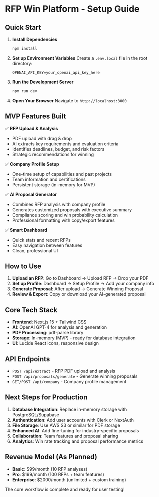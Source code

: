 # RFP Win Platform - Setup Guide

## Quick Start

1. **Install Dependencies**
   ```bash
   npm install
   ```

2. **Set up Environment Variables**
   Create a `.env.local` file in the root directory:
   ```
   OPENAI_API_KEY=your_openai_api_key_here
   ```

3. **Run the Development Server**
   ```bash
   npm run dev
   ```

4. **Open Your Browser**
   Navigate to `http://localhost:3000`

## MVP Features Built

✅ **RFP Upload & Analysis**
- PDF upload with drag & drop
- AI extracts key requirements and evaluation criteria
- Identifies deadlines, budget, and risk factors
- Strategic recommendations for winning

✅ **Company Profile Setup**
- One-time setup of capabilities and past projects
- Team information and certifications
- Persistent storage (in-memory for MVP)

✅ **AI Proposal Generator**
- Combines RFP analysis with company profile
- Generates customized proposals with executive summary
- Compliance scoring and win probability calculation
- Professional formatting with copy/export features

✅ **Smart Dashboard**
- Quick stats and recent RFPs
- Easy navigation between features
- Clean, professional UI

## How to Use

1. **Upload an RFP**: Go to Dashboard → Upload RFP → Drop your PDF
2. **Set up Profile**: Dashboard → Setup Profile → Add your company info
3. **Generate Proposal**: After upload → Generate Winning Proposal
4. **Review & Export**: Copy or download your AI-generated proposal

## Core Tech Stack

- **Frontend**: Next.js 15 + Tailwind CSS
- **AI**: OpenAI GPT-4 for analysis and generation
- **PDF Processing**: pdf-parse library
- **Storage**: In-memory (MVP) - ready for database integration
- **UI**: Lucide React icons, responsive design

## API Endpoints

- `POST /api/extract` - RFP PDF upload and analysis
- `POST /api/proposals/generate` - Generate winning proposals
- `GET/POST /api/company` - Company profile management

## Next Steps for Production

1. **Database Integration**: Replace in-memory storage with PostgreSQL/Supabase
2. **Authentication**: Add user accounts with Clerk or NextAuth
3. **File Storage**: Use AWS S3 or similar for PDF storage
4. **Enhanced AI**: Add fine-tuning for industry-specific proposals
5. **Collaboration**: Team features and proposal sharing
6. **Analytics**: Win rate tracking and proposal performance metrics

## Revenue Model (As Planned)

- **Basic**: $99/month (10 RFP analyses)
- **Pro**: $199/month (100 RFPs + team features)  
- **Enterprise**: $2000/month (unlimited + custom training)

The core workflow is complete and ready for user testing! 